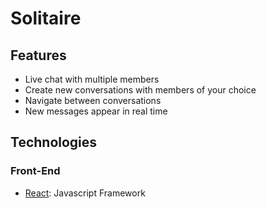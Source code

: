 # Solitaire


## Features
* Live chat with multiple members
* Create new conversations with members of your choice
* Navigate between conversations
* New messages appear in real time

## Technologies
### Front-End
* [React](https://reactjs.org/): Javascript Framework


